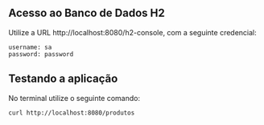 ## Acesso ao Banco de Dados H2

Utilize a URL http://localhost:8080/h2-console, com a seguinte credencial:

    username: sa
    password: password


## Testando a aplicação

No terminal utilize o seguinte comando:

    curl http://localhost:8080/produtos